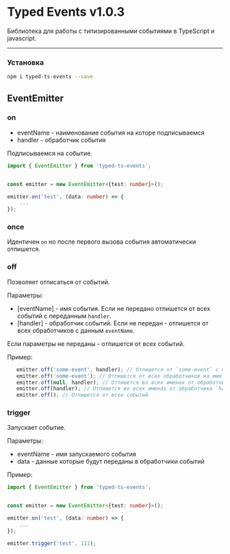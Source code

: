 # Typed Events v1.0.3  

Библиотека для работы с типизированными событиями в TypeScript и javascript.

---

### Установка

```bash
npm i typed-ts-events --save
```

## EventEmitter

### on

+ eventName - наименование события на которе подписываемся
+ handler - обработчик события

Подписываемся на событие. 

```typescript
import { EventEmitter } from 'typed-ts-events';


const emitter = new EventEmitter<{test: number}>();

emitter.on('test', (data: number) => {
    ...
});

```

### once

Идентичен `on` но после первого вызова события автоматически отпишется.

### off
Позволяет отписаться от событий.

Параметры:
+ [eventName] - имя события. Если не передано отпишется от всех событий с переданным `handler`.  
+ [handler] - обработчик событий. Если не передан - отпишется от всех обработчиков с данным `eventName`.

Если параметры не переданы - отпишется от всех событий.

Пример:
```typescript
   emitter.off('some-event', handler); // Отпишется от `some-event` с обработчиком `handler`
   emitter.off('some-event'); // Отпишется от всех обработчиков на имя `some-event`
   emitter.off(null, handler); // Отпишется во всех именах от обработчика `handler`
   emitter.off(handler); // Отпишется во всех именах от обработчика `handler`
   emitter.off(); // Отпишется от всех событий
```

### trigger 
Запускает событие.

Параметры:
+ eventName - имя запускаемого события
+ data - данные которые будут переданы в обработчики событий

Пример:
```typescript
import { EventEmitter } from 'typed-ts-events';


const emitter = new EventEmitter<{test: number}>();

emitter.on('test', (data: number) => {
    ...
});

emitter.trigger('test', 111);
```

